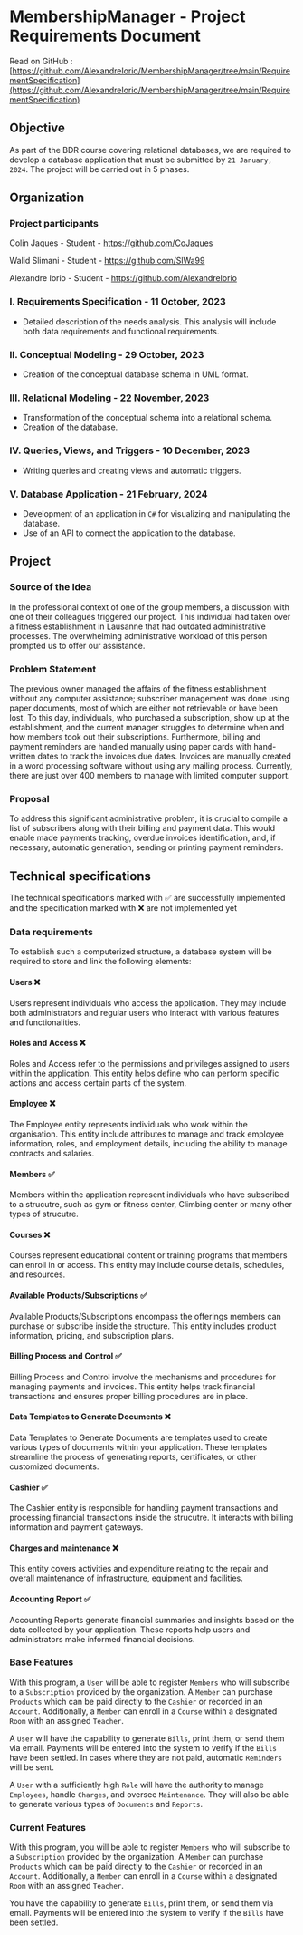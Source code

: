 # MembershipManager - Project Requirements Document

Read on GitHub : [https://github.com/AlexandreIorio/MembershipManager/tree/main/RequirementSpecification](https://github.com/AlexandreIorio/MembershipManager/tree/main/RequirementSpecification)

## Objective

As part of the BDR course covering relational databases, we are required to develop a database application that must be submitted by `21 January, 2024`. The project will be carried out in 5 phases.

## Organization

### Project participants
Colin Jaques - Student - https://github.com/CoJaques

Walid Slimani - Student - https://github.com/SlWa99

Alexandre Iorio - Student - https://github.com/AlexandreIorio


### I. Requirements Specification - 11 October, 2023
- Detailed description of the needs analysis. This analysis will include both data requirements and functional requirements.

### II. Conceptual Modeling - 29 October, 2023
- Creation of the conceptual database schema in UML format.

### III. Relational Modeling - 22 November, 2023
- Transformation of the conceptual schema into a relational schema.
- Creation of the database.

### IV. Queries, Views, and Triggers - 10 December, 2023
- Writing queries and creating views and automatic triggers.

### V. Database Application - 21 February, 2024
- Development of an application in `C#` for visualizing and manipulating the database.
- Use of an API to connect the application to the database.

## Project

### Source of the Idea
In the professional context of one of the group members, a discussion with one of their colleagues triggered our project. This individual had taken over a fitness establishment in Lausanne that had outdated administrative processes. The overwhelming administrative workload of this person prompted us to offer our assistance.

### Problem Statement
The previous owner managed the affairs of the fitness establishment without any computer assistance; subscriber management was done using paper documents, most of which are either not retrievable or have been lost. To this day, individuals, who purchased a subscription, show up at the establishment, and the current manager struggles to determine when and how members took out their subscriptions. Furthermore, billing and payment reminders are handled manually using paper cards with hand-written dates to track the invoices due dates. Invoices are manually created in a word processing software without using any mailing process. Currently, there are just over 400 members to manage with limited computer support.

### Proposal
To address this significant administrative problem, it is crucial to compile a list of subscribers along with their billing and payment data. This would enable made payments tracking, overdue invoices identification, and, if necessary, automatic generation, sending or printing payment reminders.



## Technical specifications

The technical specifications marked with :white_check_mark: are successfully implemented and the specification marked with :x: are not implemented yet 

### Data requirements
To establish such a computerized structure, a database system will be required to store and link the following elements:

#### Users :x: 
Users represent individuals who access the application. They may include both administrators and regular users who interact with various features and functionalities.

#### Roles and Access :x: 
Roles and Access refer to the permissions and privileges assigned to users within the application. This entity helps define who can perform specific actions and access certain parts of the system.

#### Employee :x: 
The Employee entity represents individuals who work within the organisation. This entity include attributes to manage and track employee information, roles, and employment details, including the ability to manage contracts and salaries.

#### Members :white_check_mark:
Members within the application represent individuals who have subscribed to a strucutre, such as gym or fitness center, Climbing center or many other types of strucutre. 

#### Courses :x: 
Courses represent educational content or training programs that members can enroll in or access. This entity may include course details, schedules, and resources.

#### Available Products/Subscriptions :white_check_mark:
Available Products/Subscriptions encompass the offerings members can purchase or subscribe inside the structure. This entity includes product information, pricing, and subscription plans.

#### Billing Process and Control :white_check_mark:
Billing Process and Control involve the mechanisms and procedures for managing payments and invoices. This entity helps track financial transactions and ensures proper billing procedures are in place.

#### Data Templates to Generate Documents :x: 
Data Templates to Generate Documents are templates used to create various types of documents within your application. These templates streamline the process of generating reports, certificates, or other customized documents.

#### Cashier :white_check_mark:
The Cashier entity is responsible for handling payment transactions and processing financial transactions inside the strucutre. It interacts with billing information and payment gateways.
 
#### Charges and maintenance :x: 
This entity covers activities and expenditure relating to the repair and overall maintenance of infrastructure, equipment and facilities.

#### Accounting Report :white_check_mark:
Accounting Reports generate financial summaries and insights based on the data collected by your application. These reports help users and administrators make informed financial decisions.


### Base Features
With this program, a `User` will be able to register `Members` who will subscribe to a `Subscription` provided by the organization. A `Member` can purchase `Products` which can be paid directly to the `Cashier` or recorded in an `Account`. Additionally, a `Member` can enroll in a `Course` within a designated `Room` with an assigned `Teacher`.

A `User` will have the capability to generate `Bills`, print them, or send them via email. Payments will be entered into the system to verify if the `Bills` have been settled. In cases where they are not paid, automatic `Reminders` will be sent.

A `User` with a sufficiently high `Role` will have the authority to manage `Employees`, handle `Charges`, and oversee `Maintenance`. They will also be able to generate various types of `Documents` and `Reports`.

### Current Features
With this program, you will be able to register `Members` who will subscribe to a `Subscription` provided by the organization. A `Member` can purchase `Products` which can be paid directly to the `Cashier` or recorded in an `Account`. Additionally, a `Member` can enroll in a `Course` within a designated `Room` with an assigned `Teacher`.

You have the capability to generate `Bills`, print them, or send them via email. Payments will be entered into the system to verify if the `Bills` have been settled.





